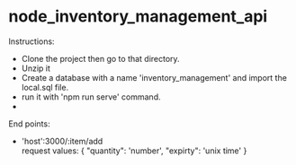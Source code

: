 # node_inventory_management_api

Instructions:
 - Clone the project then go to that directory.
 - Unzip it
 - Create a database with a name 'inventory_management' and import the local.sql file.
 - run it with 'npm run serve' command.
 - 


End points:
 - 'host':3000/:item/add  
    request values: 
    {
     "quantity": 'number',
     "expirty": 'unix time'
    }
